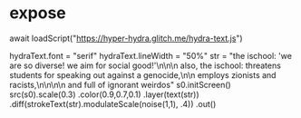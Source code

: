 # expose
await loadScript("https://hyper-hydra.glitch.me/hydra-text.js")

hydraText.font = "serif"
hydraText.lineWidth = "50%"
str = "the ischool: 'we are so diverse! we aim for social good!'\n\n\n also, the ischool: threatens students for speaking out against a genocide,\n\n employs zionists and racists,\n\n\n\n and full of ignorant weirdos"
s0.initScreen()
src(s0).scale(0.3)
.color(0.9,0.7,0.1)
	.layer(text(str))
	.diff(strokeText(str).modulateScale(noise(1,1), .4))
	.out()
